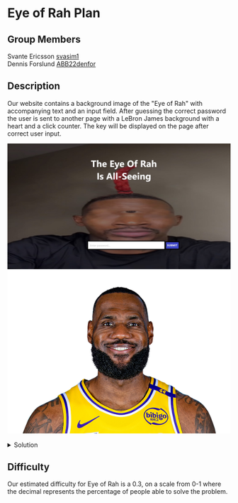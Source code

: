 # Eye of Rah Plan

## Group Members
Svante Ericsson [svasim1](https://github.com/svasim1)<br>
Dennis Forslund [ABB22denfor](https://github.com/ABB22denfor)

## Description
Our website contains a background image of the "Eye of Rah" with accompanying text and an input field. 
After guessing the correct password the user is sent to another page with a LeBron James background with a heart and a click counter. 
The key will be displayed on the page after correct user input.

![eye-of-rah image](./images/eye-of-rah.jpg)
![LeBron image](./images/lebonbon.png)

<details>
    <summary>Solution</summary>

    The user should use SQL injection to solve the first page and get the password, with a command similar to SELECT password FROM brainrot WHERE meme = eye-of-rah
    
    The second page is solved by reaching 69420 clicks using web devtools as help
</details>


## Difficulty
Our estimated difficulty for Eye of Rah is a 0.3, on a scale from 0-1 where the decimal represents the percentage of people able to solve the problem.
